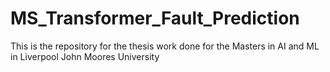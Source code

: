 # MS_Transformer_Fault_Prediction
This is the repository for the thesis work done for the Masters in AI and ML in Liverpool John Moores University
